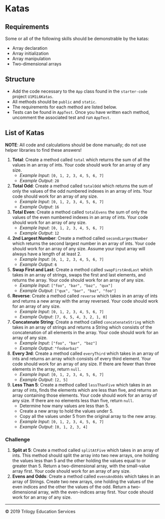 # Katas

## Requirements
Some or all of the following skills should be demonstrable by the katas:

- Array declaration
- Array initialization
- Array manipulation
- Two-dimensional arrays

## Structure

- Add the code necessary to the `App` class found in the `starter-code` project `U1M1L6Katas`.
- All methods should be `public` and `static`.
- The requirements for each method are listed below.
- Tests can be found in `AppTest`. Once you have written each method, uncomment the associated test and run `AppTest`.

## List of Katas

**NOTE**: All code and calculations should be done manually; do not use helper libraries to find these answers!

1. **Total**: Create a method called `total` which returns the sum of all the values in an array of ints. Your code should work for an array of any size.
    - _Example Input_: `[0, 1, 2, 3, 4, 5, 6, 7]`
    - _Example Output_: `28`
1. **Total Odd**: Create a method called `totalOdd` which returns the sum of only the values of the odd numbered indexes in an array of ints. Your code should work for an array of any size.
    - _Example Input_: `[0, 1, 2, 3, 4, 5, 6, 7]`
    - _Example Output_: `16`
1. **Total Even**: Create a method called `totalEvens` the sum of only the values of the even numbered indexes in an array of ints. Your code should work for an array of any size.
    - _Example Input_: `[0, 1, 2, 3, 4, 5, 6, 7]`
    - _Example Output_: `12`
1. **2nd Largest Number**: Create a method called `secondLargestNumber` which returns the second largest number in an array of ints. Your code should work for an array of any size. Assume your input array will always have a length of at least 2.
    - _Example Input_: `[0, 1, 2, 3, 4, 5, 6, 7]`
    - _Example Output_: `6`
1. **Swap First and Last**: Create a method called `swapFirstAndLast` which takes in an array of strings, swaps the first and last elements, and returns the array. Your code should work for an array of any size. 
    - _Example Input_: `["foo", "bar", "baz", "qux"]`
    - _Example Output_: `["qux", "bar", "baz", "foo"]`
1. **Reverse**: Create a method called `reverse` which takes in an array of ints and returns a new array with the array reversed. Your code should work for an array of any size.
    - _Example Input_: `[0, 1, 2, 3, 4, 5, 6, 7]`
    - _Example Output_: `[7, 6, 5, 4, 3, 2, 1, 0]`
1. **Concatenate String**: Create a method called `concatenateString` which takes in an array of strings and returns a String which consists of the concatenation of all elements in the array. Your code should work for an array of any size.
    - _Example Input_: `["foo", "bar", "baz"]`
    - _Example Output_: `"foobarbaz"`
1. **Every 3rd**: Create a method called `everyThird` which takes in an array of ints and returns an array which consists of every third element. Your code should work for an array of any size. If there are fewer than three elements in the array, return `null`.
    - _Example Input_: `[0, 1, 2, 3, 4, 5, 6, 7]`
    - _Example Output_: `[2, 5]`
1. **Less Than 5**: Create a method called `lessThanFive` which takes in an array of ints, finds the elements which are less than five, and returns an array containing those elements. Your code should work for an array of any size. If there are no elements less than five, return `null`.
    - Determine how many values are less than 5.
    - Create a new array to hold the values under 5.
    - Copy all the values under 5 from the original array to the new array.
    - _Example Input_: `[0, 1, 2, 3, 4, 5, 6, 7]`
    - _Example Output_: `[0, 1, 2, 3, 4]`


### Challenge

1. **Split at 5**: Create a method called `splitAtFive` which takes in an array of ints. This method should split the array into two new arrays, one holding the values less than 5 and the other holding the values equal to or greater than 5. Return a two-dimensional array, with the small-value array first. Your code should work for an array of any size.
1. **Evens and Odds**: Create a method called `evensAndOdds` which takes in an array of Strings. Create two new arrays, one holding the values of the even indices and the other the values of the odd. Return a two-dimensional array, with the even-indices array first. Your code should work for an array of any size.


---
© 2019 Trilogy Education Services
